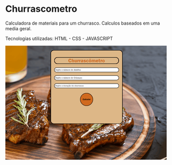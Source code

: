 # Churrascometro
 Calculadora de materiais para um churrasco.
 Calculos baseados em uma media geral.

Tecnologias utilizadas: HTML - CSS - JAVASCRIPT



 ![churras](https://github.com/thelastklein/Churrascometro/blob/main/Projeto%20Churrascometro/demo-read.gif)


